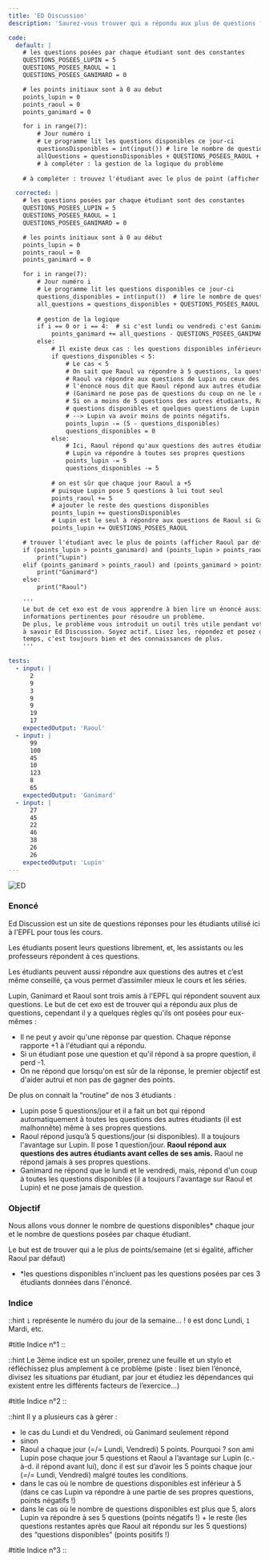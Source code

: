```yaml
---
title: 'ED Discussion'
description: 'Saurez-vous trouver qui a répondu aux plus de questions ?'

code:
  default: |
    # les questions posées par chaque étudiant sont des constantes
    QUESTIONS_POSEES_LUPIN = 5
    QUESTIONS_POSEES_RAOUL = 1
    QUESTIONS_POSEES_GANIMARD = 0

    # les points initiaux sont à 0 au debut
    points_lupin = 0
    points_raoul = 0
    points_ganimard = 0

    for i in range(7):
        # Jour numéro i
        # Le programme lit les questions disponibles ce jour-ci
        questionsDisponibles = int(input()) # lire le nombre de questions disponibles ce jour là
        allQuestions = questionsDisponibles + QUESTIONS_POSEES_RAOUL + QUESTIONS_POSEES_GANIMARD + QUESTIONS_POSEES_LUPIN
        # à compléter : la gestion de la logique du problème
        
    # à compléter : trouvez l'étudiant avec le plus de point (afficher Raoul par défaut en cas d'égalité)

  corrected: |
    # les questions posées par chaque étudiant sont des constantes
    QUESTIONS_POSEES_LUPIN = 5
    QUESTIONS_POSEES_RAOUL = 1
    QUESTIONS_POSEES_GANIMARD = 0

    # les points initiaux sont à 0 au début
    points_lupin = 0
    points_raoul = 0
    points_ganimard = 0

    for i in range(7):
        # Jour numéro i
        # Le programme lit les questions disponibles ce jour-ci
        questions_disponibles = int(input())  # lire le nombre de questions disponibles ce jour-là
        all_questions = questions_disponibles + QUESTIONS_POSEES_RAOUL + QUESTIONS_POSEES_GANIMARD + QUESTIONS_POSEES_LUPIN
        
        # gestion de la logique
        if i == 0 or i == 4:  # si c'est lundi ou vendredi c'est Ganimard qui répond à toutes les questions
            points_ganimard += all_questions - QUESTIONS_POSEES_GANIMARD
        else:
            # Il existe deux cas : les questions disponibles inférieures à 5 et les questions dispo supérieurs ou égale à 5
            if questions_disponibles < 5:
                # Le cas < 5
                # On sait que Raoul va répondre à 5 questions, la question qui se pose est :
                # Raoul va répondre aux questions de Lupin ou ceux des autres étudiants ?
                # l'énoncé nous dit que Raoul répond aux autres étudiants avant celles de Lupin
                # (Ganimard ne pose pas de questions du coup on ne le compte pas)
                # Si on a moins de 5 questions des autres étudiants, Raoul va répondre à toutes les
                # questions disponibles et quelques questions de Lupin
                # --> Lupin va avoir moins de points négatifs.
                points_lupin -= (5 - questions_disponibles)
                questions_disponibles = 0
            else:
                # Ici, Raoul répond qu'aux questions des autres étudiants
                # Lupin va répondre à toutes ses propres questions
                points_lupin -= 5
                questions_disponibles -= 5
            
            # on est sûr que chaque jour Raoul a +5
            # puisque Lupin pose 5 questions à lui tout seul
            points_raoul += 5
            # ajouter le reste des questions disponibles
            points_lupin += questionsDisponibles
            # Lupin est le seul à répondre aux questions de Raoul si Ganimard ne le fait pas
            points_lupin += QUESTIONS_POSEES_RAOUL

    # trouver l'étudiant avec le plus de points (afficher Raoul par défaut en cas d'égalité)
    if (points_lupin > points_ganimard) and (points_lupin > points_raoul):
        print("Lupin")
    elif (points_ganimard > points_raoul) and (points_ganimard > points_lupin):
        print("Ganimard")
    else:
        print("Raoul")

    '''
    Le but de cet exo est de vous apprendre à bien lire un énoncé aussi long et extraire toutes les
    informations pertinentes pour résoudre un problème.
    De plus, le problème vous introduit un outil très utile pendant votre ba1 et votre parcours à l'EPFL en général
    à savoir Ed Discussion. Soyez actif. Lisez les, répondez et posez des questions quand vous avez le
    temps, c'est toujours bien et des connaissances de plus.
    '''

tests:
  - input: |
      2
      9
      3
      9
      9
      19
      17
    expectedOutput: 'Raoul'
  - input: |
      99
      100
      45
      10
      123
      8
      65
    expectedOutput: 'Ganimard'
  - input: |
      27
      45
      22
      46
      38
      26
      26
    expectedOutput: 'Lupin'
---
```


![ED](/banner/ed.png)

### Enoncé

Ed Discussion est un site de questions réponses pour les étudiants utilisé ici à l'EPFL pour tous les cours.

Les étudiants posent leurs questions librement, et, les assistants ou les professeurs répondent à ces questions.

Les étudiants peuvent aussi répondre aux questions des autres et c’est même conseillé, ça vous permet d’assimiler mieux le cours et les séries.

Lupin, Ganimard et Raoul sont trois amis à l'EPFL qui répondent souvent aux questions. Le but de cet exo est de trouver qui a répondu aux plus de questions, cependant il y a quelques règles qu'ils ont posées pour eux-mêmes :

- Il ne peut y avoir qu'une réponse par question. Chaque réponse rapporte +1 à l'étudiant qui a répondu.
- Si un étudiant pose une question et qu'il répond à sa propre question, il perd -1.
- On ne répond que lorsqu'on est sûr de la réponse, le premier objectif est d'aider autrui et non pas de gagner des points.

De plus on connait la “routine” de nos 3 étudiants :

- Lupin pose 5 questions/jour et il a fait un bot qui répond automatiquement à toutes les questions des autres étudiants (il est malhonnête) même à ses propres questions.
- Raoul répond jusqu’à 5 questions/jour (si disponibles). Il a toujours l'avantage sur Lupin. Il pose 1 question/jour. **Raoul répond aux questions des autres étudiants avant celles de ses amis.** Raoul ne répond jamais à ses propres questions.
- Ganimard ne répond que le lundi et le vendredi, mais, répond d'un coup à toutes les questions disponibles (il a toujours l'avantage sur Raoul et Lupin) et ne pose jamais de question.

### Objectif

Nous allons vous donner le nombre de questions disponibles\* chaque jour et le nombre de questions posées par chaque étudiant.

Le but est de trouver qui a le plus de points/semaine (et si égalité, afficher Raoul par défaut)

- \*les questions disponibles n'incluent pas les questions posées par ces 3 étudiants données dans l'énoncé.

### Indice

::hint
`i` représente le numéro du jour de la semaine… ! `0` est donc Lundi, `1` Mardi, etc.

#title
Indice n°1
::

::hint
Le 3ème indice est un spoiler, prenez une feuille et un stylo et réfléchissez plus amplement à ce problème (piste : lisez bien l’énoncé, divisez les situations par étudiant, par jour et étudiez les dépendances qui existent entre les différents facteurs de l’exercice…)

#title
Indice n°2
::

::hint
Il y a plusieurs cas à gérer :

- le cas du Lundi et du Vendredi, où Ganimard seulement répond
- sinon
- Raoul a chaque jour (=/= Lundi, Vendredi) 5 points. Pourquoi ? son ami Lupin pose chaque jour 5 questions et Raoul a l’avantage sur Lupin (c.-à-d. il répond avant lui), donc il est sur d’avoir les 5 points chaque jour (=/= Lundi, Vendredi) malgré toutes les conditions.
- dans le cas où le nombre de questions disponibles est inférieur à 5 (dans ce cas Lupin va répondre à une partie de ses propres questions, points négatifs !)
- dans le cas où le nombre de questions disponibles est plus que 5, alors Lupin va répondre à ses 5 questions (points négatifs !) + le reste (les questions restantes après que Raoul ait répondu sur les 5 questions) des “questions disponibles” (points positifs !)

#title
Indice n°3
::
